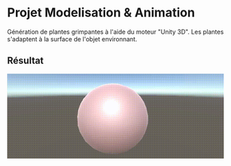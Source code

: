 # Projet Modelisation & Animation
Génération de plantes grimpantes à l'aide du moteur "Unity 3D". Les plantes s'adaptent à la surface de l'objet environnant. 

## Résultat
<img src="Resultat.gif"/>
